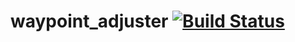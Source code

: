 waypoint_adjuster [![Build Status](https://travis-ci.org/RyuYamamoto/waypoint_adjuster.png?branch=master)](https://travis-ci.org/RyuYamamoto/waypoint_adjuster) 
==========
